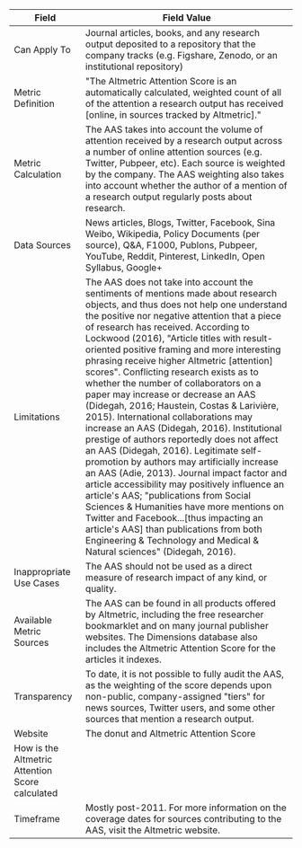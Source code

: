 | Field | Field Value |
|------------------------------|-------------------------------------------------|
| Can Apply To | Journal articles, books, and any research output deposited to a repository that the company tracks (e.g. Figshare, Zenodo, or an institutional repository)|
| Metric Definition | "The Altmetric Attention Score is an automatically calculated, weighted count of all of the attention a research output has received [online, in sources tracked by Altmetric]."|
| Metric Calculation | The AAS takes into account the volume of attention received by a research output across a number of online attention sources (e.g. Twitter, Pubpeer, etc). Each source is weighted by the company. The AAS weighting also takes into account whether the author of a mention of a research output regularly posts about research.
| Data Sources | News articles, Blogs, Twitter, Facebook, Sina Weibo, Wikipedia, Policy Documents (per source), Q&A, F1000, Publons, Pubpeer, YouTube, Reddit, Pinterest, LinkedIn, Open Syllabus, Google+
| Limitations | The AAS does not take into account the sentiments of mentions made about research objects, and thus does not help one understand the positive nor negative attention that a piece of research has received. According to Lockwood (2016), "Article titles with result-oriented positive framing and more interesting phrasing receive higher Altmetric [attention] scores". Conflicting research exists as to whether the number of collaborators on a paper may increase or decrease an AAS (Didegah, 2016; Haustein, Costas & Larivière, 2015). International collaborations may increase an AAS (Didegah, 2016). Institutional prestige of authors reportedly does not affect an AAS (Didegah, 2016). Legitimate self-promotion by authors may artificially increase an AAS (Adie, 2013). Journal impact factor and article accessibility may positively influence an article's AAS; "publications from Social Sciences & Humanities have more mentions on Twitter and Facebook...[thus impacting an article's AAS] than publications from both Engineering & Technology and Medical & Natural sciences" (Didegah, 2016).
| Inappropriate Use Cases | The AAS should not be used as a direct measure of research impact of any kind, or quality.
| Available Metric Sources | The AAS can be found in all products offered by Altmetric, including the free researcher bookmarklet and on many journal publisher websites. The Dimensions database also includes the Altmetric Attention Score for the articles it indexes.
| Transparency | To date, it is not possible to fully audit the AAS, as the weighting of the score depends upon non-public, company-assigned "tiers" for news sources, Twitter users, and some other sources that mention a research output.
| Website | The donut and Altmetric Attention Score 
How is the Altmetric Attention Score calculated |
| Timeframe | Mostly post-2011. For more information on the coverage dates for sources contributing to the AAS, visit the Altmetric website.
